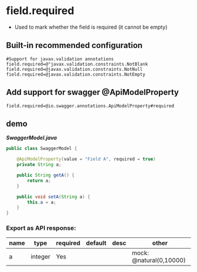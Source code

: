 # field.required

- Used to mark whether the field is required (it cannot be empty)

## Built-in recommended configuration

```properties
#Support for javax.validation annotations
field.required=@"javax.validation.constraints.NotBlank
field.required=@javax.validation.constraints.NotNull
field.required=@javax.validation.constraints.NotEmpty
```

## Add support for swagger @ApiModelProperty

```properties
field.required=@io.swagger.annotations.ApiModelProperty#required
```

## demo

***SwaggerModel.java***

```java
public class SwaggerModel {

    @ApiModelProperty(value = "Field A", required = true)
    private String a;

    public String getA() {
        return a;
    }

    public void setA(String a) {
        this.a = a;
    }
}
```

### Export as API response:

| name | type     | required | default | desc | other                   |
|------|----------|----------|---------|------|-------------------------|
| a    | 	integer | Yes      |         |      | mock: @natural(0,10000) |